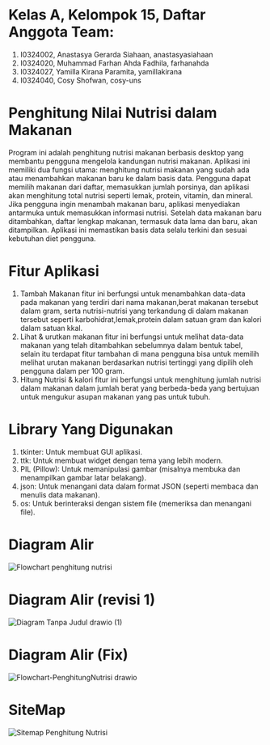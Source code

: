 # Kelas A, Kelompok 15, Daftar Anggota Team:
1. I0324002, Anastasya Gerarda Siahaan, anastasyasiahaan
2. I0324020, Muhammad Farhan Ahda Fadhila, farhanahda
3. I0324027, Yamilla Kirana Paramita, yamillakirana
4. I0324040, Cosy Shofwan, cosy-uns
# Penghitung Nilai Nutrisi dalam Makanan
Program ini adalah penghitung nutrisi makanan berbasis desktop yang membantu pengguna mengelola kandungan nutrisi makanan. Aplikasi ini memiliki dua fungsi utama: menghitung nutrisi makanan yang sudah ada atau menambahkan makanan baru ke dalam basis data. Pengguna dapat memilih makanan dari daftar, memasukkan jumlah porsinya, dan aplikasi akan menghitung total nutrisi seperti lemak, protein, vitamin, dan mineral. Jika pengguna ingin menambah makanan baru, aplikasi menyediakan antarmuka untuk memasukkan informasi nutrisi. Setelah data makanan baru ditambahkan, daftar lengkap makanan, termasuk data lama dan baru, akan ditampilkan. Aplikasi ini memastikan basis data selalu terkini dan sesuai kebutuhan diet pengguna.
# Fitur Aplikasi
1. Tambah Makanan
   fitur ini berfungsi untuk menambahkan data-data pada makanan yang terdiri dari nama makanan,berat makanan tersebut dalam gram, serta nutrisi-nutrisi yang terkandung di dalam makanan tersebut seperti karbohidrat,lemak,protein dalam satuan gram dan kalori dalam satuan kkal. 
2. Lihat & urutkan makanan
   fitur ini berfungsi untuk melihat data-data makanan yang telah ditambahkan sebelumnya dalam bentuk tabel, selain itu terdapat fitur tambahan di mana pengguna bisa untuk memilih melihat urutan makanan berdasarkan nutrisi tertinggi yang dipilih oleh pengguna dalam per 100 gram.
3. Hitung Nutrisi & kalori
   fitur ini berfungsi untuk menghitung jumlah nutrisi dalam makanan dalam jumlah berat yang berbeda-beda yang bertujuan untuk mengukur asupan makanan yang pas untuk tubuh.
#  Library Yang Digunakan
1. tkinter: Untuk membuat GUI aplikasi.
2. ttk: Untuk membuat widget dengan tema yang lebih modern.
3. PIL (Pillow): Untuk memanipulasi gambar (misalnya membuka dan menampilkan gambar latar belakang).
4. json: Untuk menangani data dalam format JSON (seperti membaca dan menulis data makanan).
5. os: Untuk berinteraksi dengan sistem file (memeriksa dan menangani file).
# Diagram Alir
![Flowchart penghitung nutrisi](https://github.com/user-attachments/assets/0df9982e-381e-4cbe-8660-1d5cf41fb2e8)
# Diagram Alir (revisi 1)
![Diagram Tanpa Judul drawio (1)](https://github.com/user-attachments/assets/ba4f257e-436d-422a-b3fb-9b578712ba77)
# Diagram Alir (Fix)
![Flowchart-PenghitungNutrisi drawio](https://github.com/user-attachments/assets/4a6c6ece-5040-407b-85ed-051b923e9b05)
# SiteMap
![Sitemap Penghitung Nutrisi](https://github.com/user-attachments/assets/b9b2de2a-4e98-4c60-94c5-ea8624df7462)
